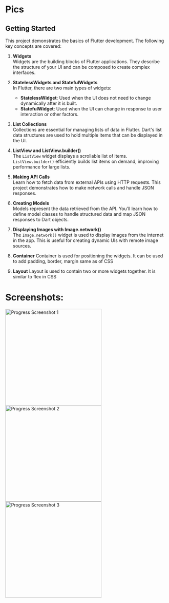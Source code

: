 # Pics

## Getting Started

This project demonstrates the basics of Flutter development. The following key concepts are covered:

1. **Widgets**  
   Widgets are the building blocks of Flutter applications. They describe the structure of your UI and can be composed to create complex interfaces. 

2. **StatelessWidgets and StatefulWidgets**  
   In Flutter, there are two main types of widgets:
   - **StatelessWidget**: Used when the UI does not need to change dynamically after it is built.
   - **StatefulWidget**: Used when the UI can change in response to user interaction or other factors.

3. **List Collections**  
   Collections are essential for managing lists of data in Flutter. Dart's list data structures are used to hold multiple items that can be displayed in the UI.

4. **ListView and ListView.builder()**  
   The `ListView` widget displays a scrollable list of items. `ListView.builder()` efficiently builds list items on demand, improving performance for large lists.

5. **Making API Calls**  
   Learn how to fetch data from external APIs using HTTP requests. This project demonstrates how to make network calls and handle JSON responses.

6. **Creating Models**  
   Models represent the data retrieved from the API. You’ll learn how to define model classes to handle structured data and map JSON responses to Dart objects.

7. **Displaying Images with Image.network()**  
   The `Image.network()` widget is used to display images from the internet in the app. This is useful for creating dynamic UIs with remote image sources.

8. **Container**
   Container is used for positioning the widgets. It can be used to add padding, border, margin same as of CSS

9. **Layout**
   Layout is used to contain two or more widgets together. It is similar to flex in CSS

# Screenshots:

<img src="https://github.com/user-attachments/assets/986ce94a-6ce2-4ea9-a235-c58e9b57453e" alt="Progress Screenshot 1" width="300"/> <br>
<img src="https://github.com/user-attachments/assets/21b03513-ece1-40f7-be2d-7cf51aa5dcca" alt="Progress Screenshot 2" width="300"/> <br>
<img src="https://github.com/user-attachments/assets/80c63603-d842-4d10-9263-6515f0bb6e1c" alt="Progress Screenshot 3" width="300"/> <br>

